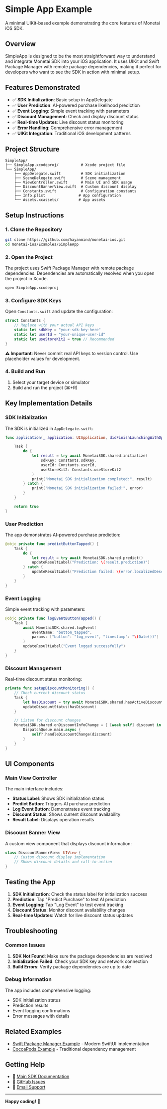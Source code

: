 # Simple App Example

A minimal UIKit-based example demonstrating the core features of Monetai iOS SDK.

## Overview

SimpleApp is designed to be the most straightforward way to understand and integrate Monetai SDK into your iOS application. It uses UIKit and Swift Package Manager with remote package dependencies, making it perfect for developers who want to see the SDK in action with minimal setup.

## Features Demonstrated

- ✅ **SDK Initialization**: Basic setup in AppDelegate
- ✅ **User Prediction**: AI-powered purchase likelihood prediction
- ✅ **Event Logging**: Simple event tracking with parameters
- ✅ **Discount Management**: Check and display discount status
- ✅ **Real-time Updates**: Live discount status monitoring
- ✅ **Error Handling**: Comprehensive error management
- ✅ **UIKit Integration**: Traditional iOS development patterns

## Project Structure

```
SimpleApp/
├── SimpleApp.xcodeproj/          # Xcode project file
└── SimpleApp/
    ├── AppDelegate.swift         # SDK initialization
    ├── SceneDelegate.swift       # Scene management
    ├── ViewController.swift      # Main UI and SDK usage
    ├── DiscountBannerView.swift  # Custom discount display
    ├── Constants.swift           # Configuration constants
    ├── Info.plist               # App configuration
    └── Assets.xcassets/         # App assets
```

## Setup Instructions

### 1. Clone the Repository

```bash
git clone https://github.com/hayanmind/monetai-ios.git
cd monetai-ios/Examples/SimpleApp
```

### 2. Open the Project

The project uses Swift Package Manager with remote package dependencies. Dependencies are automatically resolved when you open the project in Xcode.

```bash
open SimpleApp.xcodeproj
```

### 3. Configure SDK Keys

Open `Constants.swift` and update the configuration:

```swift
struct Constants {
    // Replace with your actual API keys
    static let sdkKey = "your-sdk-key-here"
    static let userId = "your-unique-user-id"
    static let useStoreKit2 = true // Recommended
}
```

**⚠️ Important**: Never commit real API keys to version control. Use placeholder values for development.

### 4. Build and Run

1. Select your target device or simulator
2. Build and run the project (⌘+R)

## Key Implementation Details

### SDK Initialization

The SDK is initialized in `AppDelegate.swift`:

```swift
func application(_ application: UIApplication, didFinishLaunchingWithOptions launchOptions: [UIApplication.LaunchOptionsKey: Any]?) -> Bool {

    Task {
        do {
            let result = try await MonetaiSDK.shared.initialize(
                sdkKey: Constants.sdkKey,
                userId: Constants.userId,
                useStoreKit2: Constants.useStoreKit2
            )
            print("Monetai SDK initialization completed:", result)
        } catch {
            print("Monetai SDK initialization failed:", error)
        }
    }

    return true
}
```

### User Prediction

The app demonstrates AI-powered purchase prediction:

```swift
@objc private func predictButtonTapped() {
    Task {
        do {
            let result = try await MonetaiSDK.shared.predict()
            updateResultLabel("Prediction: \(result.prediction)")
        } catch {
            updateResultLabel("Prediction failed: \(error.localizedDescription)")
        }
    }
}
```

### Event Logging

Simple event tracking with parameters:

```swift
@objc private func logEventButtonTapped() {
    Task {
        await MonetaiSDK.shared.logEvent(
            eventName: "button_tapped",
            params: ["button": "log_event", "timestamp": "\(Date())"]
        )
        updateResultLabel("Event logged successfully")
    }
}
```

### Discount Management

Real-time discount status monitoring:

```swift
private func setupDiscountMonitoring() {
    // Check current discount status
    Task {
        let hasDiscount = try await MonetaiSDK.shared.hasActiveDiscount()
        updateDiscountStatus(hasDiscount)
    }

    // Listen for discount changes
    MonetaiSDK.shared.onDiscountInfoChange = { [weak self] discount in
        DispatchQueue.main.async {
            self?.handleDiscountChange(discount)
        }
    }
}
```

## UI Components

### Main View Controller

The main interface includes:

- **Status Label**: Shows SDK initialization status
- **Predict Button**: Triggers AI purchase prediction
- **Log Event Button**: Demonstrates event tracking
- **Discount Status**: Shows current discount availability
- **Result Label**: Displays operation results

### Discount Banner View

A custom view component that displays discount information:

```swift
class DiscountBannerView: UIView {
    // Custom discount display implementation
    // Shows discount details and call-to-action
}
```

## Testing the App

1. **SDK Initialization**: Check the status label for initialization success
2. **Prediction**: Tap "Predict Purchase" to test AI prediction
3. **Event Logging**: Tap "Log Event" to test event tracking
4. **Discount Status**: Monitor discount availability changes
5. **Real-time Updates**: Watch for live discount status updates

## Troubleshooting

### Common Issues

1. **SDK Not Found**: Make sure the package dependencies are resolved
2. **Initialization Failed**: Check your SDK key and network connection
3. **Build Errors**: Verify package dependencies are up to date

### Debug Information

The app includes comprehensive logging:

- SDK initialization status
- Prediction results
- Event logging confirmations
- Error messages with details

## Related Examples

- [Swift Package Manager Example](../SwiftPackageManagerExample/) - Modern SwiftUI implementation
- [CocoaPods Example](../CocoaPodsExample/) - Traditional dependency management

## Getting Help

- 📖 [Main SDK Documentation](../../README.md)
- 🐛 [GitHub Issues](https://github.com/hayanmind/monetai-ios/issues)
- 📧 [Email Support](mailto:support@monetai.io)

---

**Happy coding!** 🚀
